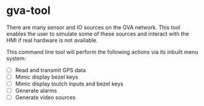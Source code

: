 # gva-tool
There are many sensor and IO sources on the GVA network. This tool enables the user to simulate some of these sources and interact with the HMI if real hardware is not available.

This command line tool will perform the following actions via its inbuilt menu system:

- [ ] Read and transmit GPS data
- [ ] Mimic display bezel keys
- [ ] Mimic display toutch inputs and bezel keys
- [ ] Generate alarms
- [ ] Generate video sources
